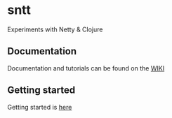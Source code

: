 sntt
====

Experiments with Netty & Clojure

## Documentation
Documentation and tutorials can be found on the [WIKI](https://github.com/dendrite/sntt/wiki/SNTT)

## Getting started
Getting started is [here](http://www.google.com)